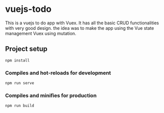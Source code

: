 # vuejs-todo



This is a vuejs to do app with Vuex. It has all the basic CRUD
functionalities with very good design. the idea was to make the app
using the Vue state management Vuex using mutation.


## Project setup
```
npm install
```

### Compiles and hot-reloads for development
```
npm run serve
```

### Compiles and minifies for production
```
npm run build
```
